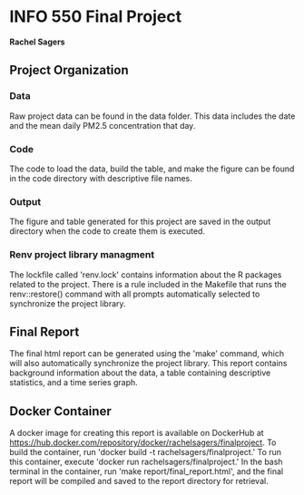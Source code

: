 # INFO 550 Final Project

**Rachel Sagers**

## Project Organization

### Data

Raw project data can be found in the data folder. This data includes the date and the mean daily PM2.5 concentration that day. 

### Code

The code to load the data, build the table, and make the figure can be found in the code directory with descriptive file names.

### Output

The figure and table generated for this project are saved in the output directory when the code to create them is executed.

### Renv project library managment

The lockfile called 'renv.lock' contains information about the R packages related to the project. There is a rule included in the Makefile that runs the renv::restore() command with all prompts automatically selected to synchronize the project library.

## Final Report

The final html report can be generated using the 'make' command, which will also automatically synchronize the project library. This report contains background information about the data, a table containing descriptive statistics, and a time series graph. 

## Docker Container

A docker image for creating this report is available on DockerHub at https://hub.docker.com/repository/docker/rachelsagers/finalproject. To build the container, run 'docker build -t rachelsagers/finalproject.' To run this container, execute 'docker run rachelsagers/finalproject.' In the bash terminal in the container, run 'make report/final_report.html', and the final report will be compiled and saved to the report directory for retrieval. 